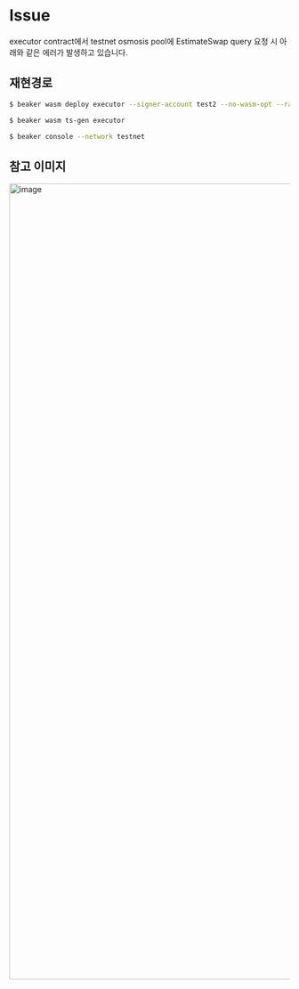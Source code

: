 # Issue

executor contract에서 testnet osmosis pool에 EstimateSwap query 요청 시 아래와 같은 에러가 발생하고 있습니다.

## 재현경로

```bash
$ beaker wasm deploy executor --signer-account test2 --no-wasm-opt --raw '{ "count": 0 }' --network testnet

$ beaker wasm ts-gen executor

$ beaker console --network testnet

```

## 참고 이미지

<img width="1431" alt="image" src="https://user-images.githubusercontent.com/97386162/181875589-a87e57f9-1def-4662-b857-5982f0b9b5d2.png">
